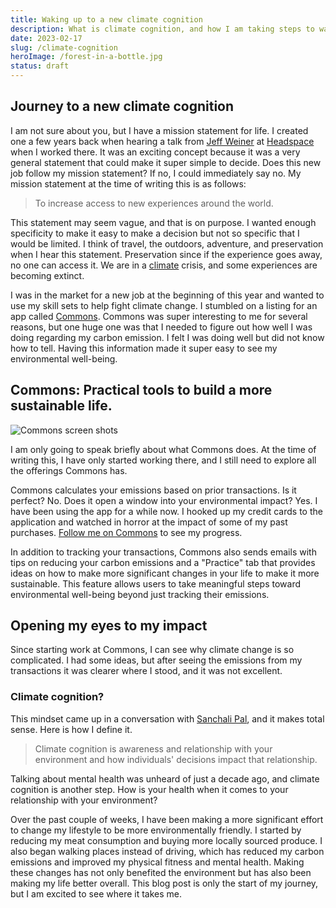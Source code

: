 ```yaml
---
title: Waking up to a new climate cognition
description: What is climate cognition, and how I am taking steps to wake up to my climate cognition.
date: 2023-02-17
slug: /climate-cognition
heroImage: /forest-in-a-bottle.jpg
status: draft
---
```


## Journey to a new climate cognition

I am not sure about you, but I have a mission statement for life. I created one a few years back when hearing a talk from [Jeff Weiner](https://www.linkedin.com/in/jeffweiner08/) at [Headspace](https://headspace.com/) when I worked there. It was an exciting concept because it was a very general statement that could make it super simple to decide. Does this new job follow my mission statement? If no, I could immediately say no. My mission statement at the time of writing this is as follows:

> To increase access to new experiences around the world.

This statement may seem vague, and that is on purpose. I wanted enough specificity to make it easy to make a decision but not so specific that I would be limited. I think of travel, the outdoors, adventure, and preservation when I hear this statement. Preservation since if the experience goes away, no one can access it. We are in a [climate](https://climate.nasa.gov/news/3246/nasa-says-2022-fifth-warmest-year-on-record-warming-trend-continues/) crisis, and some experiences are becoming extinct.

I was in the market for a new job at the beginning of this year and wanted to use my skill sets to help fight climate change. I stumbled on a listing for an app called [Commons](https://thecommons.earth). Commons was super interesting to me for several reasons, but one huge one was that I needed to figure out how well I was doing regarding my carbon emission. I felt I was doing well but did not know how to tell. Having this information made it super easy to see my environmental well-being.

## Commons: Practical tools to build a more sustainable life.

![Commons screen shots](/commons.png)

I am only going to speak briefly about what Commons does. At the time of writing this, I have only started working there, and I still need to explore all the offerings Commons has.

Commons calculates your emissions based on prior transactions. Is it perfect? No. Does it open a window into your environmental impact? Yes. I have been using the app for a while now. I hooked up my credit cards to the application and watched in horror at the impact of some of my past purchases. [Follow me on Commons](https://j09c5.app.link/QRWJqg8XVxb) to see my progress.

In addition to tracking your transactions, Commons also sends emails with tips on reducing your carbon emissions and a "Practice" tab that provides ideas on how to make more significant changes in your life to make it more sustainable. This feature allows users to take meaningful steps toward environmental well-being beyond just tracking their emissions.

## Opening my eyes to my impact

Since starting work at Commons, I can see why climate change is so complicated. I had some ideas, but after seeing the emissions from my transactions it was clearer where I stood, and it was not excellent.

### Climate cognition?

This mindset came up in a conversation with [Sanchali Pal](https://www.linkedin.com/in/sanchalipal/), and it makes total sense. Here is how I define it.

> Climate cognition is awareness and relationship with your environment and how individuals' decisions impact that relationship.

Talking about mental health was unheard of just a decade ago, and climate cognition is another step. How is your health when it comes to your relationship with your environment?

Over the past couple of weeks, I have been making a more significant effort to change my lifestyle to be more environmentally friendly. I started by reducing my meat consumption and buying more locally sourced produce. I also began walking places instead of driving, which has reduced my carbon emissions and improved my physical fitness and mental health. Making these changes has not only benefited the environment but has also been making my life better overall. This blog post is only the start of my journey, but I am excited to see where it takes me.
